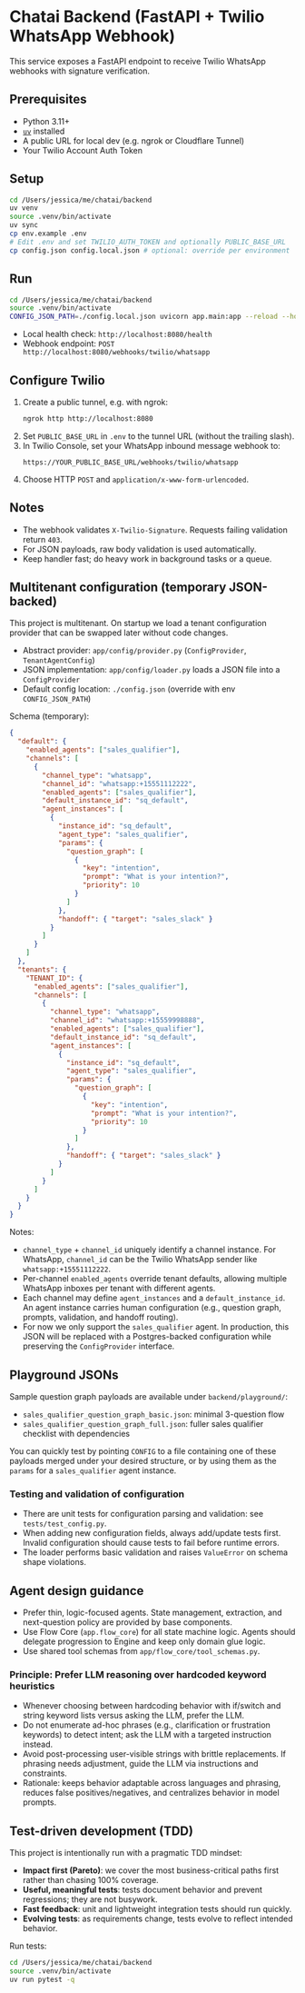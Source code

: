# Chatai Backend (FastAPI + Twilio WhatsApp Webhook)

This service exposes a FastAPI endpoint to receive Twilio WhatsApp webhooks with signature verification.

## Prerequisites

- Python 3.11+
- [`uv`](https://docs.astral.sh/uv/) installed
- A public URL for local dev (e.g. ngrok or Cloudflare Tunnel)
- Your Twilio Account Auth Token

## Setup

```bash
cd /Users/jessica/me/chatai/backend
uv venv
source .venv/bin/activate
uv sync
cp env.example .env
# Edit .env and set TWILIO_AUTH_TOKEN and optionally PUBLIC_BASE_URL
cp config.json config.local.json # optional: override per environment
```

## Run

```bash
cd /Users/jessica/me/chatai/backend
source .venv/bin/activate
CONFIG_JSON_PATH=./config.local.json uvicorn app.main:app --reload --host 0.0.0.0 --port 8080
```

- Local health check: `http://localhost:8080/health`
- Webhook endpoint: `POST http://localhost:8080/webhooks/twilio/whatsapp`

## Configure Twilio

1. Create a public tunnel, e.g. with ngrok:
   ```bash
   ngrok http http://localhost:8080
   ```
2. Set `PUBLIC_BASE_URL` in `.env` to the tunnel URL (without the trailing slash).
3. In Twilio Console, set your WhatsApp inbound message webhook to:
   ```
   https://YOUR_PUBLIC_BASE_URL/webhooks/twilio/whatsapp
   ```
4. Choose HTTP `POST` and `application/x-www-form-urlencoded`.

## Notes

- The webhook validates `X-Twilio-Signature`. Requests failing validation return `403`.
- For JSON payloads, raw body validation is used automatically.
- Keep handler fast; do heavy work in background tasks or a queue.

## Multitenant configuration (temporary JSON-backed)

This project is multitenant. On startup we load a tenant configuration provider that can be swapped later without code changes.

- Abstract provider: `app/config/provider.py` (`ConfigProvider`, `TenantAgentConfig`)
- JSON implementation: `app/config/loader.py` loads a JSON file into a `ConfigProvider`
- Default config location: `./config.json` (override with env `CONFIG_JSON_PATH`)

Schema (temporary):

```json
{
  "default": {
    "enabled_agents": ["sales_qualifier"],
    "channels": [
      {
        "channel_type": "whatsapp",
        "channel_id": "whatsapp:+15551112222",
        "enabled_agents": ["sales_qualifier"],
        "default_instance_id": "sq_default",
        "agent_instances": [
          {
            "instance_id": "sq_default",
            "agent_type": "sales_qualifier",
            "params": {
              "question_graph": [
                {
                  "key": "intention",
                  "prompt": "What is your intention?",
                  "priority": 10
                }
              ]
            },
            "handoff": { "target": "sales_slack" }
          }
        ]
      }
    ]
  },
  "tenants": {
    "TENANT_ID": {
      "enabled_agents": ["sales_qualifier"],
      "channels": [
        {
          "channel_type": "whatsapp",
          "channel_id": "whatsapp:+15559998888",
          "enabled_agents": ["sales_qualifier"],
          "default_instance_id": "sq_default",
          "agent_instances": [
            {
              "instance_id": "sq_default",
              "agent_type": "sales_qualifier",
              "params": {
                "question_graph": [
                  {
                    "key": "intention",
                    "prompt": "What is your intention?",
                    "priority": 10
                  }
                ]
              },
              "handoff": { "target": "sales_slack" }
            }
          ]
        }
      ]
    }
  }
}
```

Notes:

- `channel_type` + `channel_id` uniquely identify a channel instance. For WhatsApp, `channel_id` can be the Twilio WhatsApp sender like `whatsapp:+15551112222`.
- Per-channel `enabled_agents` override tenant defaults, allowing multiple WhatsApp inboxes per tenant with different agents.
- Each channel may define `agent_instances` and a `default_instance_id`. An agent instance carries human configuration (e.g., question graph, prompts, validation, and handoff routing).
- For now we only support the `sales_qualifier` agent. In production, this JSON will be replaced with a Postgres-backed configuration while preserving the `ConfigProvider` interface.

## Playground JSONs

Sample question graph payloads are available under `backend/playground/`:

- `sales_qualifier_question_graph_basic.json`: minimal 3-question flow
- `sales_qualifier_question_graph_full.json`: fuller sales qualifier checklist with dependencies

You can quickly test by pointing `CONFIG` to a file containing one of these payloads merged under your desired structure, or by using them as the `params` for a `sales_qualifier` agent instance.

### Testing and validation of configuration

- There are unit tests for configuration parsing and validation: see `tests/test_config.py`.
- When adding new configuration fields, always add/update tests first. Invalid configuration should cause tests to fail before runtime errors.
- The loader performs basic validation and raises `ValueError` on schema shape violations.

## Agent design guidance

- Prefer thin, logic-focused agents. State management, extraction, and next-question policy are provided by base components.
- Use Flow Core (`app.flow_core`) for all state machine logic. Agents should delegate progression to Engine and keep only domain glue logic.
- Use shared tool schemas from `app/flow_core/tool_schemas.py`.

### Principle: Prefer LLM reasoning over hardcoded keyword heuristics

- Whenever choosing between hardcoding behavior with if/switch and string keyword lists versus asking the LLM, prefer the LLM.
- Do not enumerate ad-hoc phrases (e.g., clarification or frustration keywords) to detect intent; ask the LLM with a targeted instruction instead.
- Avoid post-processing user-visible strings with brittle replacements. If phrasing needs adjustment, guide the LLM via instructions and constraints.
- Rationale: keeps behavior adaptable across languages and phrasing, reduces false positives/negatives, and centralizes behavior in model prompts.

## Test-driven development (TDD)

This project is intentionally run with a pragmatic TDD mindset:

- **Impact first (Pareto)**: we cover the most business-critical paths first rather than chasing 100% coverage.
- **Useful, meaningful tests**: tests document behavior and prevent regressions; they are not busywork.
- **Fast feedback**: unit and lightweight integration tests should run quickly.
- **Evolving tests**: as requirements change, tests evolve to reflect intended behavior.

Run tests:

```bash
cd /Users/jessica/me/chatai/backend
source .venv/bin/activate
uv run pytest -q
```
